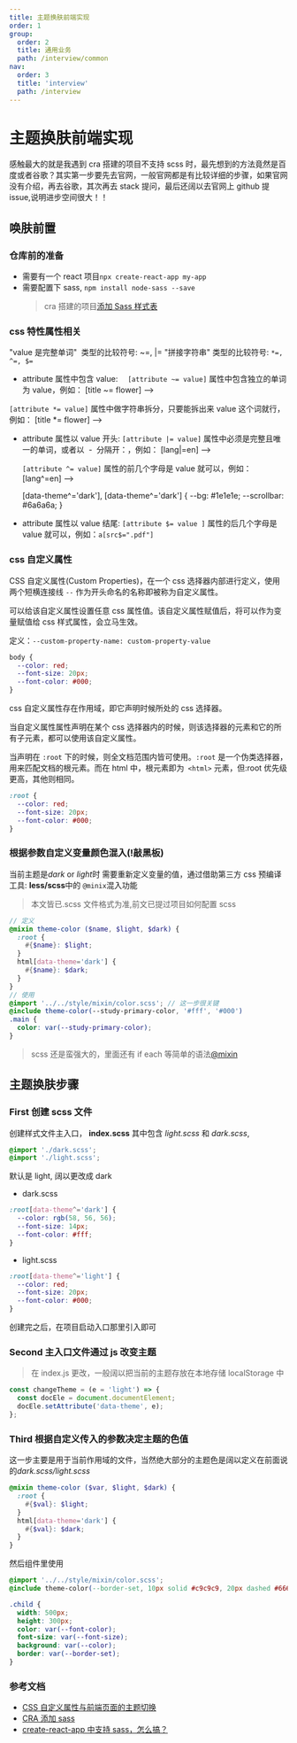 ```yaml
---
title: 主题换肤前端实现
order: 1
group:
  order: 2
  title: 通用业务
  path: /interview/common
nav:
  order: 3
  title: 'interview'
  path: /interview
---
```


# 主题换肤前端实现

感触最大的就是我遇到 cra 搭建的项目不支持 scss 时，最先想到的方法竟然是百度或者谷歌？其实第一步要先去官网，一般官网都是有比较详细的步骤，如果官网没有介绍，再去谷歌，其次再去 stack 提问，最后还阔以去官网上 github 提 issue,说明进步空间很大！！

## 唤肤前置

### 仓库前的准备

- 需要有一个 react 项目<code>npx create-react-app my-app</code>
- 需要配置下 sass, <code>npm install node-sass --save</code>
  > cra 搭建的项目[添加 Sass 样式表](https://www.html.cn/create-react-app/docs/adding-a-sass-stylesheet/)

### css 特性属性相关

"value 是完整单词"  类型的比较符号: ~=, |= "拼接字符串" 类型的比较符号: `*=, ^=, $=`

- attribute 属性中包含 value:　 `[attribute ~= value]` 属性中包含独立的单词为 value，例如： [title ~= flower] --> <code><div title="tulip flower" /></code>

`[attribute *= value]` 属性中做字符串拆分，只要能拆出来 value 这个词就行，例如： [title *= flower] --> <code><div title="ffffflowerrrrrr" /></code>

- attribute 属性以 value 开头: `[attribute |= value]` 属性中必须是完整且唯一的单词，或者以  -  分隔开：，例如： [lang|=en] --> <p lang="en"> <p lang="en-us"> `[attribute ^= value]` 属性的前几个字母是 value 就可以，例如： [lang^=en] --> <p lang="ennn"> [data-theme^='dark'], [data-theme^='dark'] { --bg: #1e1e1e; --scrollbar: #6a6a6a; }

- attribute 属性以 value 结尾: `[attribute $= value ]` 属性的后几个字母是 value 就可以，例如：<code>a[src$=".pdf"]</code>

### css 自定义属性

CSS 自定义属性(Custom Properties)，在一个 css 选择器内部进行定义，使用两个短横连接线 `--` 作为开头命名的名称即被称为自定义属性。

可以给该自定义属性设置任意 css 属性值。该自定义属性赋值后，将可以作为变量赋值给 css 样式属性，会立马生效。

定义：`--custom-property-name: custom-property-value`

```scss
body {
  --color: red;
  --font-size: 20px;
  --font-color: #000;
}
```

css 自定义属性存在作用域，即它声明时候所处的 css 选择器。

当自定义属性属性声明在某个 css 选择器内的时候，则该选择器的元素和它的所有子元素，都可以使用该自定义属性。

当声明在 `:root` 下的时候，则全文档范围内皆可使用。`:root` 是一个伪类选择器，用来匹配文档的根元素。而在 html 中，根元素即为` <html>` 元素，但:root 优先级更高，其他则相同。

```scss
:root {
  --color: red;
  --font-size: 20px;
  --font-color: #000;
}
```

### 根据参数自定义变量颜色混入(!敲黑板)

当前主题是*dark* or *light*时 需要重新定义变量的值，通过借助第三方 css 预编译工具: **less/scss**中的 `@minix`混入功能

> 本文皆已.scss 文件格式为准,前文已提过项目如何配置 scss

```scss
// 定义
@mixin theme-color ($name, $light, $dark) {
  :root {
    #{$name}: $light;
  }
  html[data-theme='dark'] {
    #{$name}: $dark;
  }
}
// 使用
@import '../../style/mixin/color.scss'; // 这一步很关键
@include theme-color(--study-primary-color, '#fff', '#000')
.main {
  color: var(--study-primary-color);
}
```

> scss 还是蛮强大的，里面还有 if each 等简单的语法[@mixin](https://www.sasscss.com/documentation/at-rules/mixin)

## 主题换肤步骤

### First 创建 scss 文件

创建样式文件主入口， **index.scss** 其中包含 _light.scss_ 和 _dark.scss_,

```scss
@import './dark.scss';
@import './light.scss';
```

默认是 light, 阔以更改成 dark

- dark.scss

```scss
:root[data-theme^='dark'] {
  --color: rgb(58, 56, 56);
  --font-size: 14px;
  --font-color: #fff;
}
```

- light.scss

```scss
:root[data-theme^='light'] {
  --color: red;
  --font-size: 20px;
  --font-color: #000;
}
```

创建完之后，在项目启动入口那里引入即可

### Second 主入口文件通过 js 改变主题

> 在 index.js 更改，一般阔以把当前的主题存放在本地存储 localStorage 中

```js
const changeTheme = (e = 'light') => {
  const docEle = document.documentElement;
  docEle.setAttribute('data-theme', e);
};
```

### Third 根据自定义传入的参数决定主题的色值

这一步主要是用于当前作用域的文件，当然绝大部分的主题色是阔以定义在前面说的*dark.scss/light.scss*

```scss
@mixin theme-color ($var, $light, $dark) {
  :root {
    #{$val}: $light;
  }
  html[data-theme='dark'] {
    #{$val}: $dark;
  }
}
```

然后组件里使用

```css
@import '../../style/mixin/color.scss';
@include theme-color(--border-set, 10px solid #c9c9c9, 20px dashed #666666);

.child {
  width: 500px;
  height: 300px;
  color: var(--font-color);
  font-size: var(--font-size);
  background: var(--color);
  border: var(--border-set);
}
```

### 参考文档

- [CSS 自定义属性与前端页面的主题切换](https://mp.weixin.qq.com/s/XXQ5tzY3c9GIxreJqu30Uw)
- [CRA 添加 sass](https://www.html.cn/create-react-app/docs/adding-a-sass-stylesheet/)
- [create-react-app 中支持 sass，怎么搞？](https://blog.csdn.net/yunchong_zhao/article/details/120812718)
